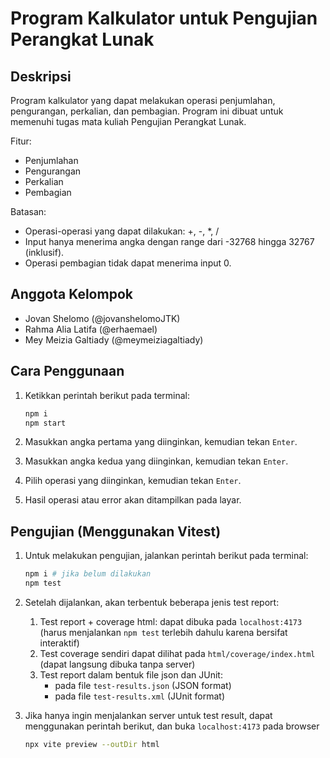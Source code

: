 # Program Kalkulator untuk Pengujian Perangkat Lunak

## Deskripsi

Program kalkulator yang dapat melakukan operasi penjumlahan, pengurangan, perkalian, dan pembagian. Program ini dibuat untuk memenuhi tugas mata kuliah Pengujian Perangkat Lunak.

Fitur:

- Penjumlahan
- Pengurangan
- Perkalian
- Pembagian

Batasan:

- Operasi-operasi yang dapat dilakukan: +, -, \*, /
- Input hanya menerima angka dengan range dari -32768 hingga 32767 (inklusif).
- Operasi pembagian tidak dapat menerima input 0.

## Anggota Kelompok

- Jovan Shelomo (@jovanshelomoJTK)
- Rahma Alia Latifa (@erhaemael)
- Mey Meizia Galtiady (@meymeiziagaltiady)

## Cara Penggunaan

1. Ketikkan perintah berikut pada terminal:

   ```bash
   npm i
   npm start
   ```

2. Masukkan angka pertama yang diinginkan, kemudian tekan `Enter`.
3. Masukkan angka kedua yang diinginkan, kemudian tekan `Enter`.
4. Pilih operasi yang diinginkan, kemudian tekan `Enter`.
5. Hasil operasi atau error akan ditampilkan pada layar.

## Pengujian (Menggunakan Vitest)

1. Untuk melakukan pengujian, jalankan perintah berikut pada terminal:

   ```bash
   npm i # jika belum dilakukan
   npm test
   ```

2. Setelah dijalankan, akan terbentuk beberapa jenis test report:

   1. Test report + coverage html: dapat dibuka pada `localhost:4173` (harus menjalankan `npm test` terlebih dahulu karena bersifat interaktif)
   2. Test coverage sendiri dapat dilihat pada `html/coverage/index.html` (dapat langsung dibuka tanpa server)
   3. Test report dalam bentuk file json dan JUnit:
      - pada file `test-results.json` (JSON format)
      - pada file `test-results.xml` (JUnit format)

3. Jika hanya ingin menjalankan server untuk test result, dapat menggunakan perintah berikut, dan buka `localhost:4173` pada browser

   ```bash
   npx vite preview --outDir html
   ```
